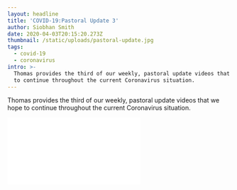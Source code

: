 ```yaml
---
layout: headline
title: 'COVID-19:Pastoral Update 3'
author: Siobhan Smith
date: 2020-04-03T20:15:20.273Z
thumbnail: /static/uploads/pastoral-update.jpg
tags:
  - covid-19
  - coronavirus
intro: >-
  Thomas provides the third of our weekly, pastoral update videos that we hope
  to continue throughout the current Coronavirus situation.
---
```

Thomas provides the third of our weekly, pastoral update videos that we hope to continue throughout the current Coronavirus situation.

<div class="max-w-2xl mx-auto mt-8">
    <div class="embed-responsive embed-responsive-16by9">
      <iframe src="//www.youtube.com/embed/lwFKGsOKwco" frameborder="0" allowfullscreen=""></iframe>
    </div>
</div>